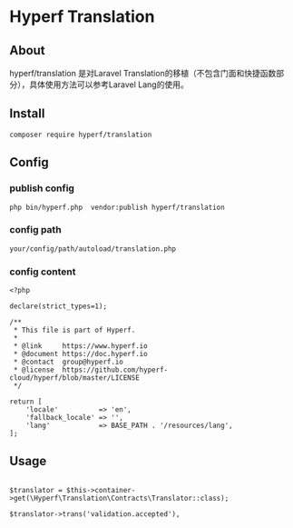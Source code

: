 # Hyperf Translation

## About

hyperf/translation 是对Laravel Translation的移植（不包含门面和快捷函数部分），具体使用方法可以参考Laravel Lang的使用。

## Install

```
composer require hyperf/translation

```

## Config


### publish config
```
php bin/hyperf.php  vendor:publish hyperf/translation

```

### config path

```
your/config/path/autoload/translation.php

```

### config content

```
<?php

declare(strict_types=1);

/**
 * This file is part of Hyperf.
 *
 * @link     https://www.hyperf.io
 * @document https://doc.hyperf.io
 * @contact  group@hyperf.io
 * @license  https://github.com/hyperf-cloud/hyperf/blob/master/LICENSE
 */

return [
    'locale'          => 'en',   
    'fallback_locale' => '',
    'lang'            => BASE_PATH . '/resources/lang', 
];

```

## Usage


```

$translator = $this->container->get(\Hyperf\Translation\Contracts\Translator::class);

$translator->trans('validation.accepted'),
        

```